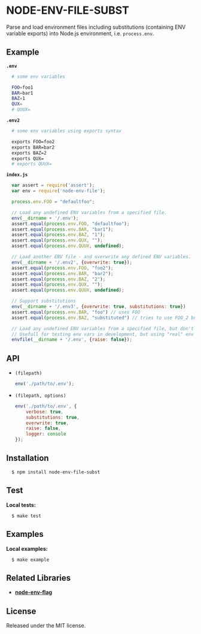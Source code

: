 # NODE-ENV-FILE-SUBST

Parse and load environment files including substitutions (containing ENV variable exports) into Node.js environment, i.e. `process.env`.


## Example

**`.env`**

```bash
  # some env variables

  FOO=foo1
  BAR=bar1
  BAZ=1
  QUX=
  # QUUX=
```

**`.env2`**

```bash
  # some env variables using exports syntax

  exports FOO=foo2
  exports BAR=bar2
  exports BAZ=2
  exports QUX=
  # exports QUUX=

```

**`index.js`**

```javascript
  var assert = require('assert');
  var env = require('node-env-file');

  process.env.FOO = "defaultfoo";

  // Load any undefined ENV variables from a specified file.
  env(__dirname + '/.env');
  assert.equal(process.env.FOO, "defaultfoo");
  assert.equal(process.env.BAR, "bar1");
  assert.equal(process.env.BAZ, "1");
  assert.equal(process.env.QUX, "");
  assert.equal(process.env.QUUX, undefined);

  // Load another ENV file - and overwrite any defined ENV variables.
  env(__dirname + '/.env2', {overwrite: true});
  assert.equal(process.env.FOO, "foo2");
  assert.equal(process.env.BAR, "bar2");
  assert.equal(process.env.BAZ, "2");
  assert.equal(process.env.QUX, "");
  assert.equal(process.env.QUUX, undefined);

  // Support substitutions
  env(__dirname + '/.env3', {overwrite: true, substitutions: true})
  assert.equal(process.env.BAR, "foo") // uses FOO
  assert.equal(process.env.BAZ, "substituted") // tries to use FOO_2 but defaults to "substituted"

  // Load any undefined ENV variables from a specified file, but don't crash if the file doesn't exist
  // Usefull for testing env vars in development, but using "real" env vars in production
  envfile(__dirname + '/.env', {raise: false});

```


## API

* `(filepath)`

    ```javascript
    env('./path/to/.env');
    ```

* `(filepath, options)`

    ```javascript
    env('./path/to/.env', {
        verbose: true,
        substitutions: true,
        overwrite: true,
        raise: false,
        logger: console
    });
    ```


## Installation

```shell
  $ npm install node-env-file-subst
```


## Test

**Local tests:**

```shell
  $ make test
```


## Examples

**Local examples:**

```shell
  $ make example
```


## Related Libraries

* **[node-env-flag](http://github.com/grimen/node-env-flag)**


## License

Released under the MIT license.
